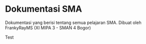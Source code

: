 # Dokumentasi SMA

Dokumentasi yang berisi tentang semua pelajaran SMA. Dibuat oleh FrankyRayMS (XI MIPA 3 - SMAN 4 Bogor)

Test